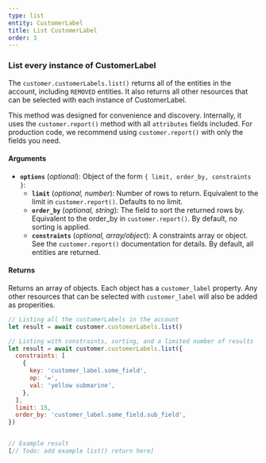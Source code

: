 ```yaml
---
type: list
entity: CustomerLabel
title: List CustomerLabel
order: 3
---
```


### List every instance of CustomerLabel

The `customer.customerLabels.list()` returns all of the entities in the account, including `REMOVED` entities. It also returns all other resources that can be selected with each instance of CustomerLabel.

This method was designed for convenience and discovery. Internally, it uses the `customer.report()` method with all `attributes` fields included. For production code, we recommend using `customer.report()` with only the fields you need.

#### Arguments

- **`options`** (_optional_): Object of the form `{ limit, order_by, constraints }`:
  - **`limit`** (_optional, number_): Number of rows to return. Equivalent to the limit in `customer.report()`. Defaults to no limit.
  - **`order_by`** (_optional, string_): The field to sort the returned rows by. Equivalent to the order_by in `customer.report()`. By default, no sorting is applied.
  - **`constraints`** (_optional, array/object_): A constraints array or object. See the `customer.report()` documentation for details. By default, all entities are returned.

#### Returns

Returns an array of objects.
Each object has a `customer_label` property. Any other resources that can be selected with `customer_label` will also be added as properities.

```javascript
// Listing all the customerLabels in the account
let result = await customer.customerLabels.list()

// Listing with constraints, sorting, and a limited number of results
let result = await customer.customerLabels.list({
  constraints: [
    {
      key: 'customer_label.some_field',
      op: '=',
      val: 'yellow submarine',
    },
  ],
  limit: 15,
  order_by: 'customer_label.some_field.sub_field',
})
```

```javascript

// Example result
[// Todo: add example list() return here]

```
